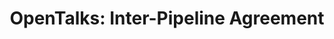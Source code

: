 ---
layout: page
title: 'OpenTalks: Inter-Pipeline Agreement'
description: 
redirect: https://www.bilibili.com/video/BV1nZ4y1W7Ee?p=30
importance: 2
category: talk
---